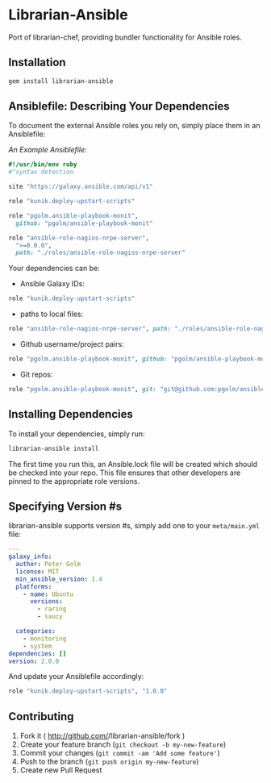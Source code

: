 Librarian-Ansible
=================

Port of librarian-chef, providing bundler functionality for Ansible roles.

Installation
------------

```bash
gem install librarian-ansible
```

Ansiblefile: Describing Your Dependencies
---------------------------------------------

To document the external Ansible roles you rely on, simply place them in an Ansiblefile:

_An Example Ansiblefile:_

```ruby
#!/usr/bin/env ruby
#^syntax detection

site "https://galaxy.ansible.com/api/v1"

role "kunik.deploy-upstart-scripts"

role "pgolm.ansible-playbook-monit",
  github: "pgolm/ansible-playbook-monit"

role "ansible-role-nagios-nrpe-server",
  ">=0.0.0",
  path: "./roles/ansible-role-nagios-nrpe-server"
```

Your dependencies can be:

* Ansible Galaxy IDs:

```ruby
role "kunik.deploy-upstart-scripts"
```

* paths to local files:

```ruby
role "ansible-role-nagios-nrpe-server", path: "./roles/ansible-role-nagios-nrpe-server"
```

* Github username/project pairs:

```ruby
role "pgolm.ansible-playbook-monit", github: "pgolm/ansible-playbook-monit"
```

* Git repos:

```ruby
role "pgolm.ansible-playbook-monit", git: "git@github.com:pgolm/ansible-playbook-monit.git"
```

Installing Dependencies
-----------------------

To install your dependencies, simply run:

```bash
librarian-ansible install
```

The first time you run this, an Ansible.lock file will be created which should be checked into your repo. This file ensures that other developers are pinned to the appropriate role versions.

Specifying Version #s
-------------

librarian-ansible supports version #s, simply add one to your `meta/main.yml` file:

```yml
---
galaxy_info:
  author: Peter Golm
  license: MIT
  min_ansible_version: 1.4
  platforms:
    - name: Ubuntu
      versions:
        - raring
        - saucy

  categories:
    - monitoring
    - system
dependencies: []
version: 2.0.0
```

And update your Ansiblefile accordingly:

```ruby
role "kunik.deploy-upstart-scripts", "1.0.0"
```

## Contributing

1. Fork it ( http://github.com/<my-github-username>/librarian-ansible/fork )
2. Create your feature branch (`git checkout -b my-new-feature`)
3. Commit your changes (`git commit -am 'Add some feature'`)
4. Push to the branch (`git push origin my-new-feature`)
5. Create new Pull Request
